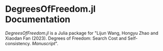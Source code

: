 # DegreesOfFreedom.jl Documentation

*DegreesOfFreedom.jl* is a Julia package for "Lijun Wang, Hongyu Zhao and Xiaodan Fan (2023). Degrees of Freedom: Search Cost and Self-consistency. *Manuscript*".